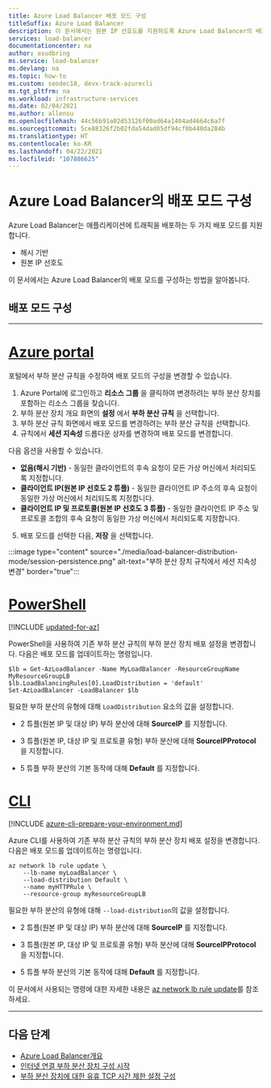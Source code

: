 ```yaml
---
title: Azure Load Balancer 배포 모드 구성
titleSuffix: Azure Load Balancer
description: 이 문서에서는 원본 IP 선호도를 지원하도록 Azure Load Balancer의 배포 모드 구성을 시작합니다.
services: load-balancer
documentationcenter: na
author: asudbring
ms.service: load-balancer
ms.devlang: na
ms.topic: how-to
ms.custom: seodec18, devx-track-azurecli
ms.tgt_pltfrm: na
ms.workload: infrastructure-services
ms.date: 02/04/2021
ms.author: allensu
ms.openlocfilehash: 44c56b91a02d53126f00ad64a1404ad4664c6a7f
ms.sourcegitcommit: 5ce88326f2b02fda54dad05df94cf0b440da284b
ms.translationtype: HT
ms.contentlocale: ko-KR
ms.lasthandoff: 04/22/2021
ms.locfileid: "107886625"
---
```

# <a name="configure-the-distribution-mode-for-azure-load-balancer"></a>Azure Load Balancer의 배포 모드 구성

Azure Load Balancer는 애플리케이션에 트래픽을 배포하는 두 가지 배포 모드를 지원합니다.

* 해시 기반
* 원본 IP 선호도

이 문서에서는 Azure Load Balancer의 배포 모드를 구성하는 방법을 알아봅니다.


## <a name="configure-distribution-mode"></a>배포 모드 구성

---

# <a name="azure-portal"></a>[**Azure portal**](#tab/azure-portal)

포털에서 부하 분산 규칙을 수정하여 배포 모드의 구성을 변경할 수 있습니다.

1. Azure Portal에 로그인하고 **리소스 그룹** 을 클릭하여 변경하려는 부하 분산 장치를 포함하는 리소스 그룹을 찾습니다.
2. 부하 분산 장치 개요 화면의 **설정** 에서 **부하 분산 규칙** 을 선택합니다.
3. 부하 분산 규칙 화면에서 배포 모드를 변경하려는 부하 분산 규칙을 선택합니다.
4. 규칙에서 **세션 지속성** 드롭다운 상자를 변경하여 배포 모드를 변경합니다. 

다음 옵션을 사용할 수 있습니다. 

* **없음(해시 기반)** - 동일한 클라이언트의 후속 요청이 모든 가상 머신에서 처리되도록 지정합니다.
* **클라이언트 IP(원본 IP 선호도 2 튜플)** - 동일한 클라이언트 IP 주소의 후속 요청이 동일한 가상 머신에서 처리되도록 지정합니다.
* **클라이언트 IP 및 프로토콜(원본 IP 선호도 3 튜플)** - 동일한 클라이언트 IP 주소 및 프로토콜 조합의 후속 요청이 동일한 가상 머신에서 처리되도록 지정합니다.

5. 배포 모드를 선택한 다음, **저장** 을 선택합니다.

:::image type="content" source="./media/load-balancer-distribution-mode/session-persistence.png" alt-text="부하 분산 장치 규칙에서 세션 지속성 변경" border="true":::


# <a name="powershell"></a>[**PowerShell**](#tab/azure-powershell)

[!INCLUDE [updated-for-az](../../includes/updated-for-az.md)]

PowerShell을 사용하여 기존 부하 분산 규칙의 부하 분산 장치 배포 설정을 변경합니다. 다음은 배포 모드를 업데이트하는 명령입니다. 

```azurepowershell-interactive
$lb = Get-AzLoadBalancer -Name MyLoadBalancer -ResourceGroupName MyResourceGroupLB
$lb.LoadBalancingRules[0].LoadDistribution = 'default'
Set-AzLoadBalancer -LoadBalancer $lb
```

필요한 부하 분산의 유형에 대해 `LoadDistribution` 요소의 값을 설정합니다. 

* 2 튜플(원본 IP 및 대상 IP) 부하 분산에 대해 **SourceIP** 를 지정합니다. 

* 3 튜플(원본 IP, 대상 IP 및 프로토콜 유형) 부하 분산에 대해 **SourceIPProtocol** 을 지정합니다. 

* 5 튜플 부하 분산의 기본 동작에 대해 **Default** 를 지정합니다.

# <a name="cli"></a>[**CLI**](#tab/azure-cli)

[!INCLUDE [azure-cli-prepare-your-environment.md](../../includes/azure-cli-prepare-your-environment.md)]

Azure CLI를 사용하여 기존 부하 분산 규칙의 부하 분산 장치 배포 설정을 변경합니다.  다음은 배포 모드를 업데이트하는 명령입니다.

```azurecli-interactive
az network lb rule update \
    --lb-name myLoadBalancer \
    --load-distribution Default \
    --name myHTTPRule \
    --resource-group myResourceGroupLB 
```
필요한 부하 분산의 유형에 대해 `--load-distribution`의 값을 설정합니다.

* 2 튜플(원본 IP 및 대상 IP) 부하 분산에 대해 **SourceIP** 를 지정합니다. 

* 3 튜플(원본 IP, 대상 IP 및 프로토콜 유형) 부하 분산에 대해 **SourceIPProtocol** 을 지정합니다. 

* 5 튜플 부하 분산의 기본 동작에 대해 **Default** 를 지정합니다.

이 문서에서 사용되는 명령에 대한 자세한 내용은 [az network lb rule update](/cli/azure/network/lb/rule#az_network_lb_rule_update)를 참조하세요.

---

## <a name="next-steps"></a>다음 단계

* [Azure Load Balancer개요](load-balancer-overview.md)
* [인터넷 연결 부하 분산 장치 구성 시작](quickstart-load-balancer-standard-public-powershell.md)
* [부하 분산 장치에 대한 유휴 TCP 시간 제한 설정 구성](load-balancer-tcp-idle-timeout.md)
